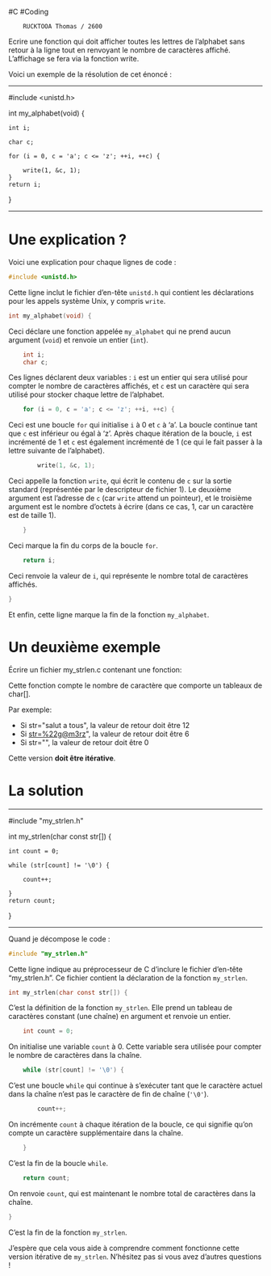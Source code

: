 #C #Coding 

		RUCKTOOA Thomas / 2600

Ecrire une fonction qui doit afficher toutes les lettres de l’alphabet sans retour à la ligne tout en renvoyant le nombre de caractères affiché. L’affichage se fera via la fonction write.



Voici un exemple de la résolution de cet énoncé : 
__________________________________________________________________
#include <unistd.h> 

int my_alphabet(void) {

    int i;
    
    char c;
    
    for (i = 0, c = 'a'; c <= 'z'; ++i, ++c) {
    
        write(1, &c, 1);
    }
    return i;
}

___________________________________

# Une explication ?

Voici une explication pour chaque lignes de code : 

```c
#include <unistd.h>
```

Cette ligne inclut le fichier d’en-tête `unistd.h` qui contient les déclarations pour les appels système Unix, y compris `write`.

```c
int my_alphabet(void) {
```

Ceci déclare une fonction appelée `my_alphabet` qui ne prend aucun argument (`void`) et renvoie un entier (`int`).

```c
    int i;
    char c;
```

Ces lignes déclarent deux variables : `i` est un entier qui sera utilisé pour compter le nombre de caractères affichés, et `c` est un caractère qui sera utilisé pour stocker chaque lettre de l’alphabet.

```c
    for (i = 0, c = 'a'; c <= 'z'; ++i, ++c) {
```

Ceci est une boucle `for` qui initialise `i` à 0 et `c` à ‘a’. La boucle continue tant que `c` est inférieur ou égal à ‘z’. Après chaque itération de la boucle, `i` est incrémenté de 1 et `c` est également incrémenté de 1 (ce qui le fait passer à la lettre suivante de l’alphabet).

```c
        write(1, &c, 1);
```

Ceci appelle la fonction `write`, qui écrit le contenu de `c` sur la sortie standard (représentée par le descripteur de fichier 1). Le deuxième argument est l’adresse de `c` (car `write` attend un pointeur), et le troisième argument est le nombre d’octets à écrire (dans ce cas, 1, car un caractère est de taille 1).

```c
    }
```

Ceci marque la fin du corps de la boucle `for`.

```c
    return i;
```

Ceci renvoie la valeur de `i`, qui représente le nombre total de caractères affichés.

```c
}
```

Et enfin, cette ligne marque la fin de la fonction `my_alphabet`.

# Un deuxième exemple 

Écrire un fichier my_strlen.c contenant une fonction:


Cette fonction compte le nombre de caractère que comporte un tableaux de char[].

Par exemple:

- Si str="salut a tous", la valeur de retour doit être 12
- Si [str=%22g@m3rz](mailto:str=%22g@m3rz)", la valeur de retour doit être 6
- Si str="", la valeur de retour doit être 0

Cette version **doit être itérative**.

# La solution 
_____________________________________________


#include "my_strlen.h"

int my_strlen(char const str[]) {

    int count = 0;
    
    while (str[count] != '\0') {
    
        count++;

    }
    return count;
}
____________________________________________________________________

Quand je décompose le code : 

```c
#include "my_strlen.h"
```

Cette ligne indique au préprocesseur de C d’inclure le fichier d’en-tête “my_strlen.h”. Ce fichier contient la déclaration de la fonction `my_strlen`.

```c
int my_strlen(char const str[]) {
```

C’est la définition de la fonction `my_strlen`. Elle prend un tableau de caractères constant (une chaîne) en argument et renvoie un entier.

```c
    int count = 0;
```

On initialise une variable `count` à 0. Cette variable sera utilisée pour compter le nombre de caractères dans la chaîne.

```c
    while (str[count] != '\0') {
```

C’est une boucle `while` qui continue à s’exécuter tant que le caractère actuel dans la chaîne n’est pas le caractère de fin de chaîne (`'\0'`).

```c
        count++;
```

On incrémente `count` à chaque itération de la boucle, ce qui signifie qu’on compte un caractère supplémentaire dans la chaîne.

```c
    }
```

C’est la fin de la boucle `while`.

```c
    return count;
```

On renvoie `count`, qui est maintenant le nombre total de caractères dans la chaîne.

```c
}
```

C’est la fin de la fonction `my_strlen`.

J’espère que cela vous aide à comprendre comment fonctionne cette version itérative de `my_strlen`. N’hésitez pas si vous avez d’autres questions !
